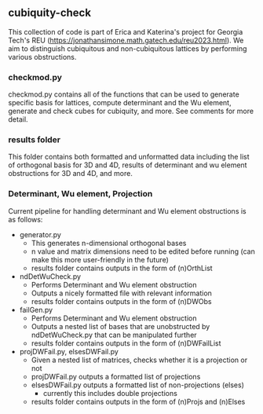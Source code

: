 ## cubiquity-check
This collection of code is part of Erica and Katerina's project for Georgia Tech's REU (https://jonathansimone.math.gatech.edu/reu2023.html). We aim to distinguish cubiquitous and non-cubiquitous lattices by performing various obstructions.

### checkmod.py
checkmod.py contains all of the functions that can be used to generate specific basis for lattices, compute determinant and the Wu element, generate and check cubes for cubiquity, and more. See comments for more detail.

### results folder
This folder contains both formatted and unformatted data including the list of orthogonal basis for 3D and 4D, results of determinant and wu element obstructions for 3D and 4D, and more. 

### Determinant, Wu element, Projection
Current pipeline for handling determinant and Wu element obstructions is as follows:
* generator.py
    * This generates n-dimensional orthogonal bases
    * n value and matrix dimensions need to be edited before running (can make this more user-friendly in the future)
    * results folder contains outputs in the form of (n)OrthList
* ndDetWuCheck.py
    * Performs Determinant and Wu element obstruction
    * Outputs a nicely formatted file with relevant information
    * results folder contains outputs in the form of (n)DWObs
* failGen.py
    * Performs Determinant and Wu element obstruction
    * Outputs a nested list of bases that are unobstructed by ndDetWuCheck.py that can be manipulated further
    * results folder contains outputs in the form of (n)DWFailList
* projDWFail.py, elsesDWFail.py
    * Given a nested list of matrices, checks whether it is a projection or not
    * projDWFail.py outputs a formatted list of projections
    * elsesDWFail.py outputs a formatted list of non-projections (elses)
        * currently this includes double projections
    * results folder contains outputs in the form of (n)Projs and (n)Elses
